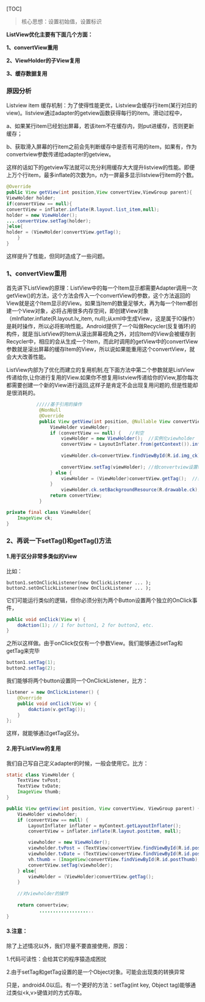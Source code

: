 

[TOC]

>  核心思想：设置初始值，设置标识



**ListView优化主要有下面几个方面：**

**1、convertView重用**

**2、ViewHolder的子View复用**

**3、缓存数据复用**



### 原因分析

Listview item 缓存机制：为了使得性能更优，Listview会缓存行item(某行对应的view)。listview通过adapter的getview函数获得每行的item。滑动过程中，

a、如果某行item已经划出屏幕，若该item不在缓存内，则put进缓存，否则更新缓存；

b、获取滑入屏幕的行item之前会先判断缓存中是否有可用的item，如果有，作为convertview参数传递给adapter的getview。

这样的话如下的getview写法就可以充分利用缓存大大提升listview的性能。即便上万个行item，最多inflate的次数为n，n为一屏最多显示listview行item的个数。

```java
@Override
public View getView(int position,View convertView,ViewGroup parent){
ViewHolder holder;
if(convertView == null){
convertView = inflater.inflate(R.layout.list_item,null);
holder = new ViewHolder();
....convertView.setTag(holder);
}else{
holder = (ViewHolder)convertView.getTag();
	}
}
```

这样提升了性能，但同时造成了一些问题。



### 1、convertView重用

首先讲下ListView的原理：ListView中的每一个Item显示都需要Adapter调用一次getView()的方法，这个方法会传入一个convertView的参数，这个方法返回的View就是这个Item显示的View。如果当Item的数量足够大，再为每一个Item都创建一个View对象，必将占用很多内存空间，即创建View对象（mInflater.inflate(R.layout.lv_item, null);从xml中生成View，这是属于IO操作）是耗时操作，所以必将影响性能。Android提供了一个叫做Recycler(反复循环)的构件，就是当ListView的Item从滚出屏幕视角之外，对应Item的View会被缓存到Recycler中，相应的会从生成一个Item，而此时调用的getView中的convertView参数就是滚出屏幕的缓存Item的View，所以说如果能重用这个convertView，就会大大改善性能。

ListView内部为了优化而建立的复用机制,在下面方法中第二个参数就是ListView传递给你,让你进行复用的View.如果你不想复用listview传递给你的View,那你每次都需要创建一个新的View进行返回,这样子是肯定不会出现复用问题的,但是性能却是很消耗的。

```java
 		   /////基于引用的操作
            @NonNull
            @Override
            public View getView(int position, @Nullable View convertView, @NonNull ViewGroup parent) {
                ViewHolder viewHolder;
                if (convertView == null) {   //判空
                    viewHolder = new ViewHolder();  //实例化viewholder
                    convertView = LayoutInflater.from(getContext()).inflate(android.R.layout.itemXXX, null);
                   
                    viewHolder.ck=convertView.findViewById(R.id.img_ck);
                    
                    convertView.setTag(viewHolder); //给convertview设置tag
                } else {
                    viewHolder = (ViewHolder)convertView.getTag();  //获取ViewHolder
                }
 					viewHolder.ck.setBackgroundResource(R.drawable.ck);  //重用Item的子View控件对象
                return convertView;
            }

private final class ViewHolder{
    ImageView ck;
}
```



### 2、再说一下setTag()和getTag()方法

#### 1.用于区分非常多类似的View

比如：

```
button1.setOnClickListener(new OnClickListener ... );
button2.setOnClickListener(new OnClickListener ... );
```

它们可能运行类似的逻辑，但你必须分别为两个Button设置两个独立的OnClick事件，

```java
public void onClick(View v) {
    doAction(1); // 1 for button1, 2 for button2, etc.
}
```

之所以这样做。由于onClick仅仅有一个參数View。我们能够通过setTag和getTag来完毕

```java
button1.setTag(1);
button2.setTag(2);
```

我们能够将两个button设置同一个OnClickListener，比方：

```java
listener = new OnClickListener() {
    @Override
    public void onClick(View v) {
        doAction(v.getTag());
    }
};
```

这样，就能够通过getTag区分。



#### 2.用于ListView的复用

我们自己写自己定义adapter的时候，一般会使用它。比方：

```java
static class ViewHolder {
    TextView tvPost;
    TextView tvDate;
    ImageView thumb;
}

public View getView(int position, View convertView, ViewGroup parent) {
	ViewHolder viewholder;
    if (convertView == null) {
        LayoutInflater inflater = myContext.getLayoutInflater();
        convertView = inflater.inflate(R.layout.postitem, null);

        viewholder = new ViewHolder();
        viewholder.tvPost = (TextView)convertView.findViewById(R.id.postTitleLabel);
        viewholder.tvDate = (TextView)convertView.findViewById(R.id.postDateLabel);
        vh.thumb = (ImageView)convertView.findViewById(R.id.postThumb);
        convertView.setTag(viewholder);
    } else{
        viewHolder = (ViewHolder)convertView.getTag();
    }
    
    //对viewholder的操作
    
    return convertview;
            ....................
}
```

#### 3.注意：

除了上述情况以外，我们尽量不要直接使用，原因：

1.代码可读性：会给其它的程序猿造成困扰

2.由于setTag和getTag设置的是一个Object对象。可能会出现类的转换异常

只是，android4.0以后。有一个更好的方法：setTag(int key, Object tag)能够通过类似<k,v>键值对的方式存取。